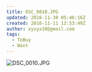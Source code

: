 ```yaml
---
title: DSC_0010.JPG
updated: 2016-11-30 05:46:16Z
created: 2016-11-11 13:53:49Z
author: xyvyx10@gmail.com
tags:
  - ToBuy
  - Want
---
```


![DSC_0010.JPG](../_resources/DSC_0010.JPG)